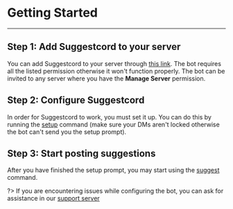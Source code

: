 # Getting Started <!-- {docsify-ignore-all} -->
---

## **Step 1: Add Suggestcord to your server**
You can add Suggestcord to your server through [this link](https://discord.com/oauth2/authorize?client_id=740929714192908289&scope=bot&permissions=268823632). The bot requires all the listed permission otherwise it won't function properly. The bot can be invited to any server where you have the **Manage Server** permission.

## **Step 2: Configure Suggestcord**
In order for Suggestcord to work, you must set it up. You can do this by running the [setup](administration/setup.md) command (make sure your DMs aren't locked otherwise the bot can't send you the setup prompt).

## **Step 3: Start posting suggestions**
After you have finished the setup prompt, you may start using the [suggest](suggestions/suggest.md) command.

?> If you are encountering issues while configuring the bot, you can ask for assistance in our [support server](https://discord.gg/6MnZzkh)